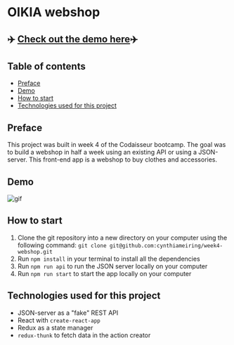 # OIKIA webshop

## ✈️ [Check out the demo here](#Demo)✈️

## Table of contents

- [Preface](#Preface)
- [Demo](#Demo)
- [How to start](#How-to-start)
- [Technologies used for this project](#Technologies-used-for-this-project)

## Preface

This project was built in week 4 of the Codaisseur bootcamp. The goal was to build a webshop in half a week using an existing API or using a JSON-server. This front-end app is a webshop to buy clothes and accessories.

## Demo

![gif](./src/Demo.gif)

## How to start

1. Clone the git repository into a new directory on your computer using the following command: `git clone git@github.com:cynthiameiring/week4-webshop.git`
2. Run `npm install` in your terminal to install all the dependencies
3. Run `npm run api` to run the JSON server locally on your computer
4. Run `npm run start` to start the app locally on your computer

## Technologies used for this project

- JSON-server as a "fake" REST API
- React with `create-react-app`
- Redux as a state manager
- `redux-thunk` to fetch data in the action creator
